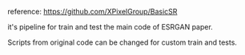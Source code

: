 reference: https://github.com/XPixelGroup/BasicSR

it's pipeline for train and test the main code of ESRGAN paper.

Scripts from original code can be changed  for custom train and tests.
